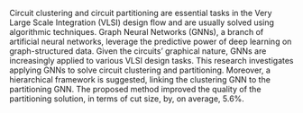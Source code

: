 Circuit clustering and circuit partitioning are essential tasks in the Very Large Scale Integration (VLSI) design flow and are usually solved using algorithmic techniques. Graph Neural Networks (GNNs), a branch of artificial neural networks, leverage the predictive power of deep learning on graph-structured data. Given the circuits’ graphical nature, GNNs are increasingly applied to various VLSI design tasks. This research investigates applying GNNs to solve circuit clustering and partitioning. Moreover, a hierarchical framework is suggested, linking the clustering GNN to the partitioning GNN. The proposed method improved the quality of the partitioning solution, in terms of cut size, by, on average, 5.6%.
